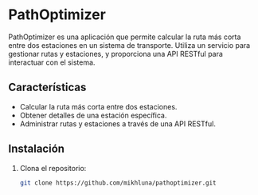 # PathOptimizer

PathOptimizer es una aplicación que permite calcular la ruta más corta entre dos estaciones en un sistema de transporte. Utiliza un servicio para gestionar rutas y estaciones, y proporciona una API RESTful para interactuar con el sistema.

## Características

- Calcular la ruta más corta entre dos estaciones.
- Obtener detalles de una estación específica.
- Administrar rutas y estaciones a través de una API RESTful.

## Instalación

1. Clona el repositorio:

   ```bash
   git clone https://github.com/mikhluna/pathoptimizer.git
